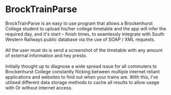 # BrockTrainParse

BrockTrainParse is an easy to use program that allows a Brockenhurst College student to upload his/her college timetable and the app will infer the required day, and it's start – finish times, to seamlessly integrate with South Western Railways public database via the use of SOAP / XML requests.<br><br>All the user must do is send a screenshot of the timetable with any amount of external information and hey presto.<br><br>
Initially thought up to diagnose a wide spread issue for all commuters to Brockenhurst College constantly flicking between multiple internet reliant applications and websites to find out when your trains are. With this, I’ve utilised different data storage methods to cache all results to allow usage with Or without internet access.

